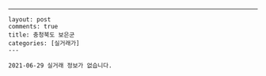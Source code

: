 ---
    layout: post
    comments: true
    title: 충청북도 보은군
    categories: [실거래가]
    ---

    2021-06-29 실거래 정보가 없습니다.

    